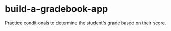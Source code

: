 # build-a-gradebook-app
Practice conditionals to determine the student's grade based on their score.
